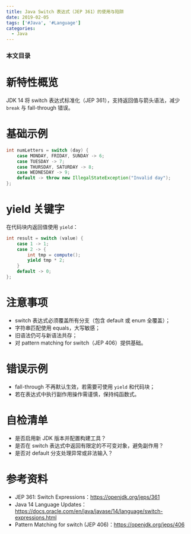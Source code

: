 ```yaml
---
title: Java Switch 表达式（JEP 361）的使用与陷阱
date: 2019-02-05
tags: ['#Java', '#Language']
categories:
  - Java
---
```


### 本文目录
<!-- toc -->

# 新特性概览
JDK 14 将 switch 表达式标准化（JEP 361），支持返回值与箭头语法，减少 `break` 与 fall-through 错误。

# 基础示例
```java
int numLetters = switch (day) {
    case MONDAY, FRIDAY, SUNDAY -> 6;
    case TUESDAY -> 7;
    case THURSDAY, SATURDAY -> 8;
    case WEDNESDAY -> 9;
    default -> throw new IllegalStateException("Invalid day");
};
```

# yield 关键字
在代码块内返回值使用 `yield`：
```java
int result = switch (value) {
    case 1 -> 1;
    case 2 -> {
        int tmp = compute();
        yield tmp * 2;
    }
    default -> 0;
};
```

# 注意事项
- switch 表达式必须覆盖所有分支（包含 default 或 enum 全覆盖）；
- 字符串匹配使用 equals，大写敏感；
- 旧语法仍可与新语法共存；
- 对 pattern matching for switch（JEP 406）提供基础。

# 错误示例
- fall-through 不再默认生效，若需要可使用 `yield` 和代码块；
- 若在表达式中执行副作用操作需谨慎，保持纯函数式。

# 自检清单
- 是否启用新 JDK 版本并配置构建工具？
- 是否在 switch 表达式中返回有限定的不可变对象，避免副作用？
- 是否对 default 分支处理异常或非法输入？

# 参考资料
- JEP 361: Switch Expressions：https://openjdk.org/jeps/361
- Java 14 Language Updates：https://docs.oracle.com/en/java/javase/14/language/switch-expressions.html
- Pattern Matching for switch (JEP 406)：https://openjdk.org/jeps/406
